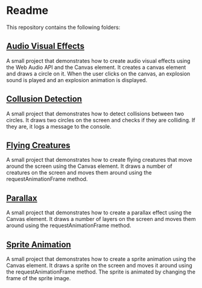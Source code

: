 # Readme

This repository contains the following folders:

## [Audio Visual Effects](audio_visual_effects)

A small project that demonstrates how to create audio visual effects using the Web Audio API and the Canvas element.
It creates a canvas element and draws a circle on it. When the user clicks on the canvas, an explosion sound is played and an explosion animation is displayed.

## [Collusion Detection](collusion_detection)

A small project that demonstrates how to detect collisions between two circles.
It draws two circles on the screen and checks if they are colliding. If they are, it logs a message to the console.

## [Flying Creatures](flying_creatures)

A small project that demonstrates how to create flying creatures that move around the screen using the Canvas element.
It draws a number of creatures on the screen and moves them around using the requestAnimationFrame method.

## [Parallax](parallax)

A small project that demonstrates how to create a parallax effect using the Canvas element.
It draws a number of layers on the screen and moves them around using the requestAnimationFrame method.

## [Sprite Animation](sprite_animation)

A small project that demonstrates how to create a sprite animation using the Canvas element.
It draws a sprite on the screen and moves it around using the requestAnimationFrame method. The sprite is animated by changing the frame of the sprite image.
